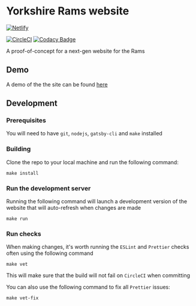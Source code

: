 # Yorkshire Rams website

[![Netlify](https://www.netlify.com/img/global/badges/netlify-color-bg.svg)](https://www.netlify.com)

[![CircleCI](https://circleci.com/gh/yorkshirerams/website.svg?style=svg)](https://circleci.com/gh/yorkshirerams/website) [![Codacy Badge](https://api.codacy.com/project/badge/Grade/01a180c5c3e34124aa90c4267c1825cd)](https://www.codacy.com/app/MarkGaze/website?utm_source=github.com&utm_medium=referral&utm_content=yorkshirerams/website&utm_campaign=Badge_Grade)

A proof-of-concept for a next-gen website for the Rams

## Demo

A demo of the the site can be found [here](https://yorkshirerams.netlify.com/)

## Development

### Prerequisites

You will need to have `git`, `nodejs`, `gatsby-cli` and `make` installed

### Building

Clone the repo to your local machine and run the following command:

```shell
make install
```

### Run the development server

Running the following command will launch a development version of the website that will auto-refresh when changes are made

```shell
make run
```

### Run checks

When making changes, it's worth running the `ESLint` and `Prettier` checks often using the following command

```shell
make vet
```

This will make sure that the build will not fail on `CircleCI` when committing

You can also use the following command to fix all `Prettier` issues:

```shell
make vet-fix
```

